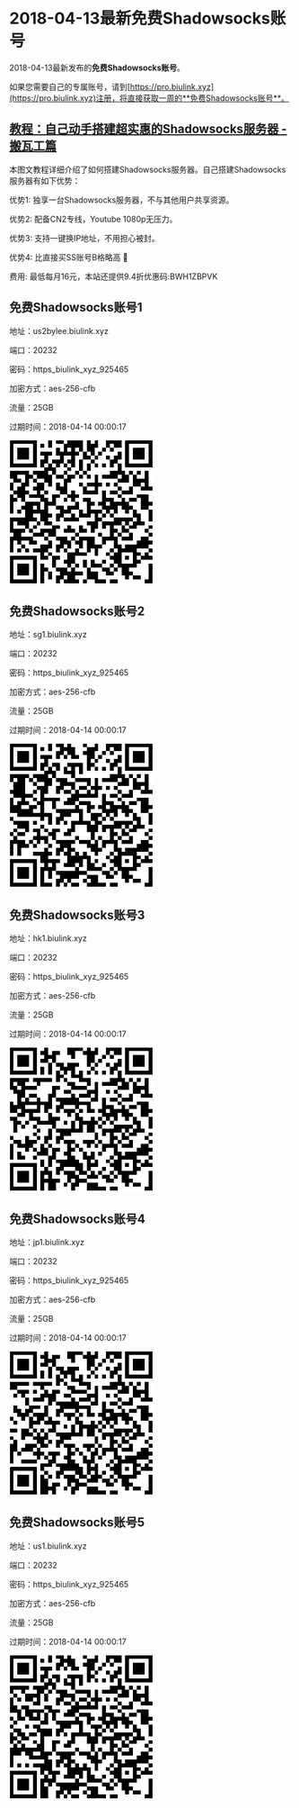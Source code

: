 # 2018-04-13最新**免费Shadowsocks账号**

2018-04-13最新发布的**免费Shadowsocks账号**。

如果您需要自己的专属账号，请到[https://pro.biulink.xyz](https://pro.biulink.xyz)注册，将直接获取一周的**免费Shadowsocks账号**。

## [教程：自己动手搭建超实惠的Shadowsocks服务器 - 搬瓦工篇](https://github.com/Biulink/ShadowsocksTutorials/blob/master/%E6%95%99%E6%82%A8%E8%87%AA%E5%B7%B1%E5%8A%A8%E6%89%8B%E6%90%AD%E5%BB%BA%E8%B6%85%E5%AE%9E%E6%83%A0%E7%9A%84Shadowsocks%E6%9C%8D%E5%8A%A1%E5%99%A8%20-%20%E6%90%AC%E7%93%A6%E5%B7%A5%E7%AF%87.md)
  
  本图文教程详细介绍了如何搭建Shadowsocks服务器。自己搭建Shadowsocks服务器有如下优势：

  优势1: 独享一台Shadowsocks服务器，不与其他用户共享资源。

  优势2: 配备CN2专线，Youtube 1080p无压力。

  优势3: 支持一键换IP地址，不用担心被封。

  优势4: 比直接买SS账号B格略高 🙂

  费用: 最低每月16元，本站还提供9.4折优惠码:BWH1ZBPVK  
## 免费Shadowsocks账号1

地址：us2bylee.biulink.xyz

端口：20232

密码：https_biulink_xyz_925465

加密方式：aes-256-cfb

流量：25GB

过期时间：2018-04-14 00:00:17

![免费Shadowsocks账号](../qrcode/94298477-d2b4-4bfa-b527-219fe770eb39.png)

## 免费Shadowsocks账号2

地址：sg1.biulink.xyz

端口：20232

密码：https_biulink_xyz_925465

加密方式：aes-256-cfb

流量：25GB

过期时间：2018-04-14 00:00:17

![免费Shadowsocks账号](../qrcode/1fcc4b67-99b9-4b3a-a4a6-8da851873d5a.png)

## 免费Shadowsocks账号3

地址：hk1.biulink.xyz

端口：20232

密码：https_biulink_xyz_925465

加密方式：aes-256-cfb

流量：25GB

过期时间：2018-04-14 00:00:17

![免费Shadowsocks账号](../qrcode/0ba9c494-5fb3-42f4-984c-7647004e4aab.png)

## 免费Shadowsocks账号4

地址：jp1.biulink.xyz

端口：20232

密码：https_biulink_xyz_925465

加密方式：aes-256-cfb

流量：25GB

过期时间：2018-04-14 00:00:17

![免费Shadowsocks账号](../qrcode/a5704ecd-fbe4-46ca-a642-71f461018cc3.png)

## 免费Shadowsocks账号5

地址：us1.biulink.xyz

端口：20232

密码：https_biulink_xyz_925465

加密方式：aes-256-cfb

流量：25GB

过期时间：2018-04-14 00:00:17

![免费Shadowsocks账号](../qrcode/2131024c-92b7-4701-9049-0443363a1b25.png)

